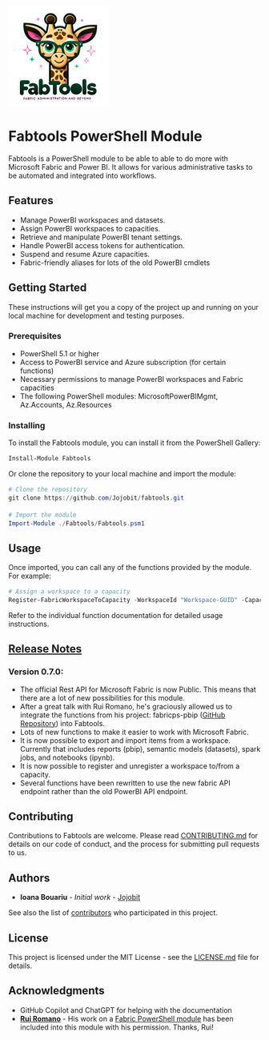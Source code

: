 <img src="Fabtools.png" alt="drawing" width="200"/>

# Fabtools PowerShell Module

Fabtools is a PowerShell module to be able to able to do more with Microsoft Fabric and Power BI.
It allows for various administrative tasks to be automated and integrated into workflows.

## Features

- Manage PowerBI workspaces and datasets.
- Assign PowerBI workspaces to capacities.
- Retrieve and manipulate PowerBI tenant settings.
- Handle PowerBI access tokens for authentication.
- Suspend and resume Azure capacities.
- Fabric-friendly aliases for lots of the old PowerBI cmdlets

## Getting Started

These instructions will get you a copy of the project up and running on your local machine for development and testing purposes.

### Prerequisites

- PowerShell 5.1 or higher
- Access to PowerBI service and Azure subscription (for certain functions)
- Necessary permissions to manage PowerBI workspaces and Fabric capacities
- The following PowerShell modules: MicrosoftPowerBIMgmt, Az.Accounts, Az.Resources

### Installing

To install the Fabtools module, you can install it from the PowerShell Gallery:

```powershell
Install-Module Fabtools 
```

Or clone the repository to your local machine and import the module:

```powershell
# Clone the repository
git clone https://github.com/Jojobit/fabtools.git

# Import the module
Import-Module ./Fabtools/Fabtools.psm1
```



## Usage

Once imported, you can call any of the functions provided by the module. For example:

```powershell
# Assign a workspace to a capacity
Register-FabricWorkspaceToCapacity -WorkspaceId "Workspace-GUID" -CapacityId "Capacity-GUID"
```

Refer to the individual function documentation for detailed usage instructions.


## [Release Notes](ReleaseNotes.md)
### Version 0.7.0:
- The official Rest API for Microsoft Fabric is now Public. This means that there are a lot of new possibilities for this module.
- After a great talk with Rui Romano, he's graciously allowed us to integrate the functions from his project: fabricps-pbip ([GitHub Repository](https://github.com/RuiRomano/fabricps-pbip)) into Fabtools.
- Lots of new functions to make it easier to work with Microsoft Fabric.
- It is now possible to export and import items from a workspace. Currently that includes reports (pbip), semantic models (datasets), spark jobs, and notebooks (ipynb).
- It is now possible to register and unregister a workspace to/from a capacity.
- Several functions have been rewritten to use the new fabric API endpoint rather than the old PowerBI API endpoint.


## Contributing

Contributions to Fabtools are welcome. Please read [CONTRIBUTING.md](CONTRIBUTING.md) for details on our code of conduct, 
and the process for submitting pull requests to us.

## Authors

- **Ioana Bouariu** - *Initial work* - [Jojobit](https://github.com/Jojobit)


See also the list of [contributors](https://github.com/Jojobit/fabtools/contributors) who participated in this project.

## License

This project is licensed under the MIT License - see the [LICENSE.md](LICENSE.md) file for details.

## Acknowledgments

- GitHub Copilot and ChatGPT for helping with the documentation
- [**Rui Romano**](https://github.com/RuiRomano) - His work on a [Fabric PowerShell module](https://github.com/RuiRomano/fabricps-pbip) has been included into this module with his permission. Thanks, Rui!
